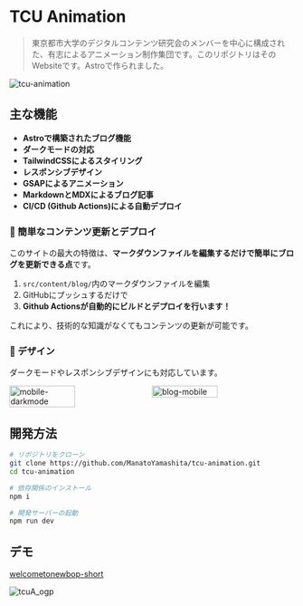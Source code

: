 # TCU Animation

> 東京都市大学のデジタルコンテンツ研究会のメンバーを中心に構成された、有志によるアニメーション制作集団です。このリポジトリはそのWebsiteです。Astroで作られました。

![tcu-animation](https://github.com/user-attachments/assets/4bf79ae9-3c02-481c-a68c-242a4b80537f)

## 主な機能

- **Astroで構築されたブログ機能**
- **ダークモードの対応**
- **TailwindCSSによるスタイリング**
- **レスポンシブデザイン**
- **GSAPによるアニメーション**
- **MarkdownとMDXによるブログ記事**
- **CI/CD (Github Actions)による自動デプロイ**

### 📝 簡単なコンテンツ更新とデプロイ

このサイトの最大の特徴は、**マークダウンファイルを編集するだけで簡単にブログを更新できる点**です。

1. `src/content/blog/`内のマークダウンファイルを編集
2. GitHubにプッシュするだけで
3. **Github Actionsが自動的にビルドとデプロイを行います！**

これにより、技術的な知識がなくてもコンテンツの更新が可能です。

### 📱 デザイン

ダークモードやレスポンシブデザインにも対応しています。
<div style="display: flex; gap: 10px;">
  <img width="48%" alt="mobile-darkmode" src="https://github.com/user-attachments/assets/694de380-0ecb-4072-92ab-3ca934fa573c">
  <img width="48%" alt="blog-mobile" src="https://github.com/user-attachments/assets/7ac27ca0-5b95-4cac-a1a4-aed07a4cc0ff">
</div>

## 開発方法

```bash
# リポジトリをクローン
git clone https://github.com/ManatoYamashita/tcu-animation.git
cd tcu-animation

# 依存関係のインストール
npm i

# 開発サーバーの起動
npm run dev
```

## デモ

[welcometonewbop-short](https://youtube.com/shorts/g88WbiJULao?feature=share)

![tcuA_ogp](https://github.com/user-attachments/assets/7f55e362-53ee-4c51-b6aa-3792af4bcba2)
